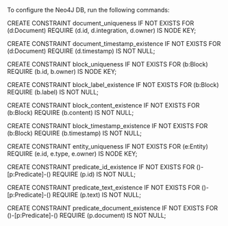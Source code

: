 To configure the Neo4J DB, run the following commands:

CREATE CONSTRAINT document_uniqueness IF NOT EXISTS
FOR (d:Document)
REQUIRE (d.id, d.integration, d.owner) IS NODE KEY;

CREATE CONSTRAINT document_timestamp_existence IF NOT EXISTS
FOR (d:Document)
REQUIRE (d.timestamp) IS NOT NULL;

CREATE CONSTRAINT block_uniqueness IF NOT EXISTS
FOR (b:Block)
REQUIRE (b.id, b.owner) IS NODE KEY;

CREATE CONSTRAINT block_label_existence IF NOT EXISTS
FOR (b:Block)
REQUIRE (b.label) IS NOT NULL;

CREATE CONSTRAINT block_content_existence IF NOT EXISTS
FOR (b:Block)
REQUIRE (b.content) IS NOT NULL;

CREATE CONSTRAINT block_timestamp_existence IF NOT EXISTS
FOR (b:Block)
REQUIRE (b.timestamp) IS NOT NULL;

CREATE CONSTRAINT entity_uniqueness IF NOT EXISTS
FOR (e:Entity)
REQUIRE (e.id, e.type, e.owner) IS NODE KEY;

CREATE CONSTRAINT predicate_id_existence IF NOT EXISTS
FOR ()-[p:Predicate]-()
REQUIRE (p.id) IS NOT NULL;

CREATE CONSTRAINT predicate_text_existence IF NOT EXISTS
FOR ()-[p:Predicate]-()
REQUIRE (p.text) IS NOT NULL;

CREATE CONSTRAINT predicate_document_existence IF NOT EXISTS
FOR ()-[p:Predicate]-()
REQUIRE (p.document) IS NOT NULL;
